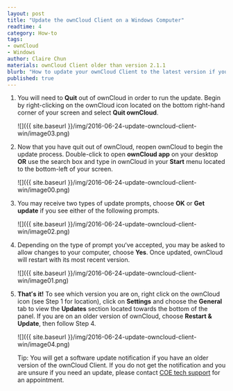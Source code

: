 ```yaml
---
layout: post
title: "Update the ownCloud Client on a Windows Computer"
readtime: 4
category: How-to
tags:
- ownCloud
- Windows
author: Claire Chun
materials: ownCloud Client older than version 2.1.1
blurb: "How to update your ownCloud Client to the latest version if you have verified you have an old version of the ownCloud Client"
published: true
---
```


1. You will need to **Quit** out of ownCloud in order to run the update. Begin by right-clicking on the ownCloud icon located on the bottom right-hand corner of your screen and select **Quit ownCloud**.

    ![]({{ site.baseurl }}/img/2016-06-24-update-owncloud-client-win/image03.png)

2. Now that you have quit out of ownCloud, reopen ownCloud to begin the update process. Double-click to open **ownCloud app** on your desktop **OR** use the search box and type in ownCloud in your **Start** menu located to the bottom-left of your screen.

    ![]({{ site.baseurl }}/img/2016-06-24-update-owncloud-client-win/image00.png)

3. You may receive two types of update prompts, choose **OK** or **Get update** if you see either of the following prompts.

    ![]({{ site.baseurl }}/img/2016-06-24-update-owncloud-client-win/image02.png)

4. Depending on the type of prompt youʻve accepted, you may be asked to allow changes to your computer, choose **Yes**. Once updated, ownCloud will restart with its most recent version.

    ![]({{ site.baseurl }}/img/2016-06-24-update-owncloud-client-win/image01.png)

5. **Thatʻs it!** To see which version you are on, right click on the ownCloud icon (see Step 1 for location), click on **Settings** and choose the **General** tab to view the **Updates** section located towards the bottom of the panel. If you are on an older version of ownCloud, choose **Restart & Update**, then follow Step 4.

    ![]({{ site.baseurl }}/img/2016-06-24-update-owncloud-client-win/image04.png)

    Tip: You will get a software update notification if you have an older version of the ownCloud Client. If you do not get the notification and you are unsure if you need an update, please contact [COE tech support](mailto:coetech@hawaii.edu) for an appointment.
